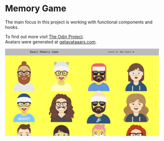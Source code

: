 # Memory Game

The main focus in this project is working with functional components and hooks.

To find out more visit [The Odin Project](https://www.theodinproject.com/courses/javascript/lessons/memory-card).<br>
Avatars were generated at [getavataaars.com](https://getavataaars.com).

![Game Demo](https://github.com/andrewbonas/demos/blob/master/memory-game-demo.png)
